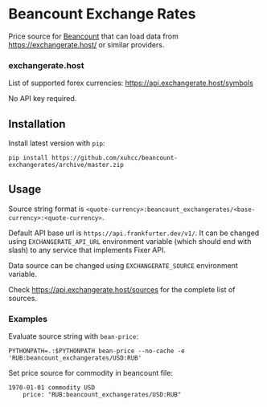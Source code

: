 # Beancount Exchange Rates

Price source for [Beancount](http://furius.ca/beancount/) that can load data from https://exchangerate.host/ or similar providers.

### exchangerate.host

List of supported forex currencies: https://api.exchangerate.host/symbols

No API key required.

## Installation

Install latest version with `pip`:

```
pip install https://github.com/xuhcc/beancount-exchangerates/archive/master.zip
```

## Usage

Source string format is `<quote-currency>:beancount_exchangerates/<base-currency>:<quote-currency>`.

Default API base url is `https://api.frankfurter.dev/v1/`. It can be changed using `EXCHANGERATE_API_URL` environment variable (which should end with slash) to any service that implements Fixer API.

Data source can be changed using `EXCHANGERATE_SOURCE` environment variable.

Check https://api.exchangerate.host/sources for the complete list of sources.

### Examples

Evaluate source string with `bean-price`:

```
PYTHONPATH=.:$PYTHONPATH bean-price --no-cache -e 'RUB:beancount_exchangerates/USD:RUB'
```

Set price source for commodity in beancount file:

```
1970-01-01 commodity USD
    price: "RUB:beancount_exchangerates/USD:RUB"
```
